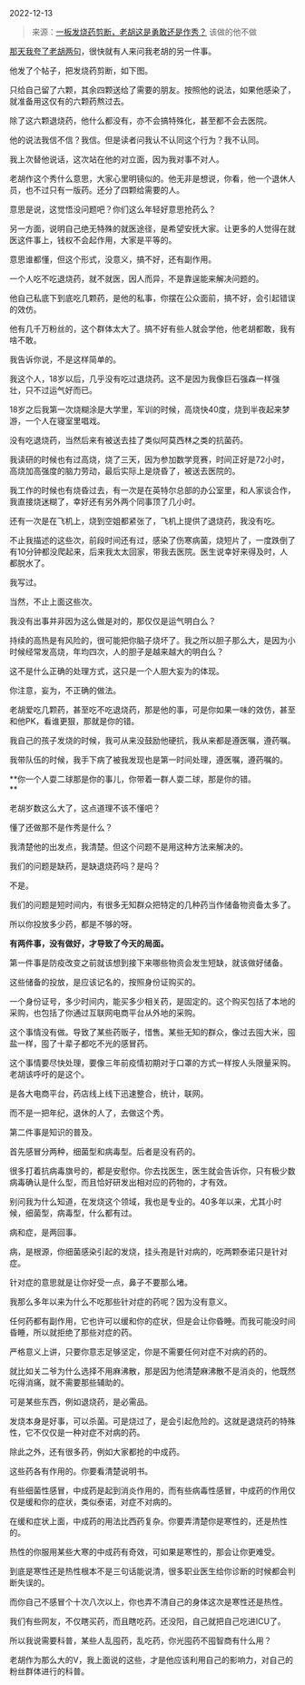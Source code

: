2022-12-13

> 来源：[一板发烧药剪断，老胡这是勇敢还是作秀？](http://mp.weixin.qq.com/s?__biz=MzU3NDc5Nzc0NQ==&mid=2247521439&idx=2&sn=eeae3ad8920b4f1e75e322e4f7b25cfd&chksm=fd2e3641ca59bf57c00b374f6ac138a84bc1779fd6b86dca44e68acc7437433335fdf9f87bc2&scene=27#wechat_redirect)
> 该做的他不做

[那天我夸了老胡两句](http://mp.weixin.qq.com/s?__biz=MzU0MjYwNDU2Mw==&mid=2247509118&idx=1&sn=aca77ecf564bf034f308e7e962c066e1&chksm=fb1ac802cc6d411439307b61d06a9e1b4a0fc3572d45bf2e962011870cc92d5d3192ef76e9ba&scene=21#wechat_redirect)，很快就有人来问我老胡的另一件事。  

他发了个帖子，把发烧药剪断，如下图。  

只给自己留了六颗，其余四颗送给了需要的朋友。按照他的说法，如果他感染了，就准备用这仅有的六颗药熬过去。  

除了这六颗退烧药，他什么都没有，亦不会搞特殊化，甚至都不会去医院。  

他的说法我信不信？我信。但是读者问我认不认同这个行为？我不认同。  

我上次替他说话，这次站在他的对立面，因为我对事不对人。

老胡作这个秀什么意思，大家心里明镜似的。他无非是想说，你看，他一个退休人员，也不过只有一版药。还分了四颗给需要的人。

意思是说，这觉悟没问题吧？你们这么年轻好意思抢药么？  

另一方面，说明自己绝无特殊的就医途径，是希望安抚大家。让更多的人觉得在就医这件事上，钱权不会起作用，大家是平等的。  

意思谁都懂，但这个形式，没意义，搞不好，还有副作用。  

一个人吃不吃退烧药，就不就医，因人而异，不是靠逞能来解决问题的。  

他自己私底下到底吃几颗药，是他的私事，你摆在公众面前，搞不好，会引起错误的效仿。  

他有几千万粉丝的，这个群体太大了。搞不好有些人就会学他，他老胡都敢，我有啥不敢。  

我告诉你说，不是这样简单的。  

我这个人，18岁以后，几乎没有吃过退烧药。这不是因为我像巨石强森一样强壮，只不过运气好而已。  

18岁之后我第一次烧糊涂是大学里，军训的时候，高烧快40度，烧到半夜起来梦游，一个人在寝室里唱戏。  

没有吃退烧药，当然后来有被送去挂了类似阿莫西林之类的抗菌药。  

我读研的时候也有过高烧，烧了三天，因为参加数学竞赛，时间正好是72小时，高烧加高强度的脑力劳动，最后实际上是烧昏了，被送去医院的。  

我工作的时候也有烧昏过去，有一次是在英特尔总部的办公室里，和人家谈合作，我直接烧迷糊了，幸好还有另外两个同事顶了几小时。  

还有一次是在飞机上，烧到空姐都紧张了，飞机上提供了退烧药，我没有吃。  

不止我描述的这些次，前段时间还有过，感染了伤寒病菌，烧短片了，一度跌倒了有10分钟都没爬起来，后来我太太回家，带我去医院。医生说幸好来得及时，人都脱水了。  

我写过。  

当然，不止上面这些次。

我没有出事并非因为这么做是对的，那仅仅是运气明白么？  

持续的高热是有风险的，很可能把你脑子烧坏了。我之所以胆子那么大，是因为小时候经常发高烧，年均四次，人的胆子是越来越大的明白么？  

这不是什么正确的处理方式，这只是一个人胆大妄为的体现。  

你注意，妄为，不正确的做法。

老胡爱吃几颗药，甚至吃不吃退烧药，那是他的事，可是你如果一味的效仿，甚至和他PK，看谁更狠，那就是你的错。  

我自己的孩子发烧的时候，我可从来没鼓励他硬抗，我从来都是遵医嘱，遵药嘱。  

我带队伍的时候，我手下病了被我发现也是第一时间处理，遵医嘱，遵药嘱的。

 **你一个人耍二球那是你的事儿，你带着一群人耍二球，那是你的错。  
**

老胡岁数这么大了，这点道理不该不懂吧？  

懂了还做那不是作秀是什么？  

我清楚他的出发点，我清楚。但这个问题不是用这种方法来解决的。  

我们的问题是缺药，是缺退烧药吗？是吗？  

不是。

我们的问题是短时间内，有很多无知群众把特定的几种药当作储备物资备太多了。  

所以你投放多少药，都是不够的呀。  

 **有两件事，没有做好，才导致了今天的局面。**

第一件事是防疫改变之前就该想到接下来哪些物资会发生短缺，就该做好储备。

这些储备的投放，是应该记名的，按照身份证购买的。

一个身份证号，多少时间内，能买多少相关药，是固定的。这个购买包括了本地的采购，也包括了你通过互联网电商平台从外地的采购。  

这个事情没有做。导致了某些药贩子，惜售。某些无知的群众，像过去囤大米，囤盐一样，囤了十辈子都吃不光的感冒药。  

这个事情要尽快处理，要像三年前疫情初期对于口罩的方式一样按人头限量采购。老胡该呼吁的是这个。  

是各大电商平台，药店线上线下迅速整合，统计，联网。

而不是一把年纪，退休的人了，去做这个秀。  

第二件事是知识的普及。  

首先感冒分两种，细菌型和病毒型。后者是没有药的。  

很多打着抗病毒旗号的，都是安慰你。你去找医生，医生就会告诉你，只有极少数病毒确认是什么型，而且恰好研发出相对应的药物的，才有效。  

别问我为什么知道，在发烧这个领域，我也是专业的。40多年以来，尤其小时候，细菌型，病毒型，什么都有过。

病和症，是两回事。

病，是根源，你细菌感染引起的发烧，挂头孢是针对病的，吃两颗泰诺只是针对症。

针对症的意思就是让你好受一点，鼻子不要那么堵。

我那么多年以来为什么不吃那些针对症的药呢？因为没有意义。  

任何药都有副作用，它也许可以缓和你的症状，但是会让你昏睡。而我可能没时间昏睡，所以就拒绝了那些对症的药。  

严格意义上讲，只要你意志足够坚定，你是不需要任何对症不对病的药的。  

就比如关二爷为什么选择不用麻沸散，那是因为他清楚麻沸散不是消炎的，他既然吃得消痛，就不需要那些辅助的。

可是某些东西，例如退烧药，是必需品。  

发烧本身是好事，可以杀菌。可是烧过了，是会引起危险的。这就是退烧药的特殊性，它不仅仅是一种对症不对病的药。

除此之外，还有很多药，例如大家都抢的中成药。  

这些药各有作用的。你要看清楚说明书。  

有些细菌性感冒，中成药是起到消炎作用的，而有些病毒性感冒，中成药的作用仅仅是缓和你的症状，类似泰诺，对症不对病的。

在缓和症状上面，中成药的用法比西药复杂。你要弄清楚你是寒性的，还是热性的。  

热性的你服用某些大寒的中成药有奇效，可如果是寒性的，那会让你更难受。  

到底是寒性还是热性根本不是三句话能说清，很多职业医生给你诊断的时候都会判断失误的。  

而你自己不感冒个十次八次以上，你也弄不清自己的身体这次是寒性还是热性。  

我们有些网友，不仅瞎买药，而且瞎吃药。还没阳，自己就把自己吃进ICU了。  

所以我说需要科普，某些人乱囤药，乱吃药，你光囤药不囤智商有什么用？  

老胡作为那么大的V，我上面说的这些，才是他应该利用自己的影响力，对自己的粉丝群体进行的科普。

